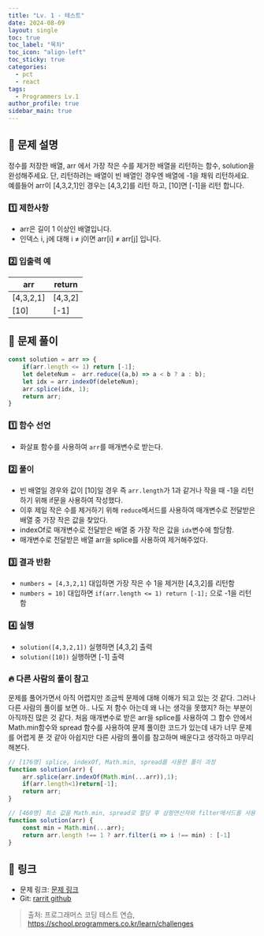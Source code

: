 ```yaml
---
title: "Lv. 1 - 테스트"
date: 2024-08-09
layout: single
toc: true
toc_label: "목차"
toc_icon: "align-left"
toc_sticky: true
categories:
  - pct
  - react
tags:
  - Programmers Lv.1
author_profile: true
sidebar_main: true
---
```


## :ledger: 문제 설명

정수를 저장한 배열, arr 에서 가장 작은 수를 제거한 배열을 리턴하는 함수, solution을 완성해주세요. 단, 리턴하려는 배열이 빈 배열인 경우엔 배열에 -1을 채워 리턴하세요. 예를들어 arr이 [4,3,2,1]인 경우는 [4,3,2]를 리턴 하고, [10]면 [-1]을 리턴 합니다.

### :one: 제한사항

- arr은 길이 1 이상인 배열입니다.
- 인덱스 i, j에 대해 i ≠ j이면 arr[i] ≠ arr[j] 입니다.

### :two: 입출력 예

| arr              | return |
| ------------------ | ------ |
|[4,3,2,1] |	[4,3,2] |
[10] |	[-1] |


## :ledger: 문제 풀이

```javascript
const solution = arr => {
    if(arr.length <= 1) return [-1];
    let deleteNum =  arr.reduce((a,b) => a < b ? a : b);
    let idx = arr.indexOf(deleteNum);
    arr.splice(idx, 1);
    return arr;
}
```

### :one: 함수 선언

- 화살표 함수를 사용하여 `arr`를 매개변수로 받는다.

### :two: 풀이

- 빈 배열일 경우와 값이 [10]일 경우 즉 `arr.length`가 1과 같거나 작을 때 -1을 리턴하기 위해 if문을 사용하여 작성했다.
- 이후 제일 작은 수를 제거하기 위해 `reduce`메서드를 사용하여 매개변수로 전달받은 배열 중 가장 작은 값을 찾았다.
- indexOf로 매개변수로 전달받은 배열 중 가장 작은 값을 `idx`변수에 할당함.
- 매개변수로 전달받은 배열 arr을 splice를 사용하여 제거해주었다.

### :three: 결과 반환

- `numbers = [4,3,2,1]` 대입하면 가장 작은 수 1을 제거한 [4,3,2]를 리턴함
- `numbers = 10]` 대입하면 `if(arr.length <= 1) return [-1];` 으로 -1을 리턴함

### :four: 실행

- `solution([4,3,2,1])` 실행하면 [4,3,2] 출력
- `solution([10])` 실행하면 [-1] 출력

### :fire: 다른 사람의 풀이 참고
문제를 풀어가면서 아직 어렵지만 조금씩 문제에 대해 이해가 되고 있는 것 같다. 그러나 다른 사람의 풀이를 보면 아.. 나도 저 함수 아는데 왜 나는 생각을 못했지? 하는 부분이 아직까진 많은 것 같다. 처음 매개변수로 받은 arr을 splice를 사용하여 그 함수 안에서 Math.min함수와 spread 함수를 사용하여 문제 풀이한 코드가 있는데 내가 너무 문제를 어렵게 푼 것 같아 아쉽지만 다른 사람의 풀이를 참고하며 배운다고 생각하고 마무리해본다.

```javascript
// [176명] splice, indexOf, Math.min, spread를 사용한 풀이 과정
function solution(arr) {
    arr.splice(arr.indexOf(Math.min(...arr)),1);
    if(arr.length<1)return[-1];
    return arr;
}

// [460명] 최소 값을 Math.min, spread로 할당 후 삼항연산자와 filter메서드를 사용한 풀이 과정
function solution(arr) {
    const min = Math.min(...arr);
    return arr.length !== 1 ? arr.filter(i => i !== min) : [-1]
}

```

## :link: 링크

- 문제 링크: [문제 링크](https://school.programmers.co.kr/learn/courses/30/lessons/12935) 
- Git: [rarrit github](https://github.com/rarrit/programmers-coding-test/tree/main/%ED%94%84%EB%A1%9C%EA%B7%B8%EB%9E%98%EB%A8%B8%EC%8A%A4/1/12935.%E2%80%85%EC%A0%9C%EC%9D%BC%E2%80%85%EC%9E%91%EC%9D%80%E2%80%85%EC%88%98%E2%80%85%EC%A0%9C%EA%B1%B0%ED%95%98%EA%B8%B0)

> 출처: 프로그래머스 코딩 테스트 연습, https://school.programmers.co.kr/learn/challenges
